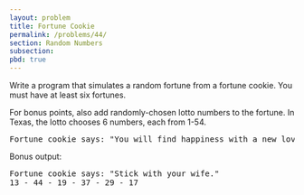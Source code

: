 ```yaml
---
layout: problem
title: Fortune Cookie
permalink: /problems/44/
section: Random Numbers
subsection:
pbd: true
---
```

Write a program that simulates a random fortune from a fortune cookie. You must have at least six fortunes.

For bonus points, also add randomly-chosen lotto numbers to the fortune. In Texas, the lotto chooses 6 numbers, each from 1-54.

<pre class="terminal">
Fortune cookie says: "You will find happiness with a new love."
</pre>

Bonus output:

<pre class="terminal">
Fortune cookie says: "Stick with your wife."
13 - 44 - 19 - 37 - 29 - 17
</pre>

